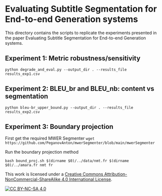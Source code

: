 # Evaluating Subtitle Segmentation for End-to-end Generation systems

This directory contains the scripts to replicate the experiments presented in the paper Evaluating Subtitle Segmentation for End-to-end Generation systems.

## Experiment 1: Metric robustness/sensitivity
```
python degrade_and_eval.py --output_dir . --results_file results_exp1.csv
```

## Experiment 2: BLEU_br and BLEU_nb: content vs segmentation
```
python bleu-br_upper_bound.py --output_dir . --results_file results_exp2.csv
```

## Experiment 3: Boundary projection
First get the required MWER Segmenter
```wget https://github.com/PeganovAnton/mwerSegmenter/blob/main/mwerSegmenter```

Run the boundary projection method
```
bash bound_proj.sh $(dirname $0)/../data/nmt.fr $(dirname $0)/../amara.fr nmt fr
```


This work is licensed under a
[Creative Commons Attribution-NonCommercial-ShareAlike 4.0 International License][cc-by-nc-sa].

[![CC BY-NC-SA 4.0][cc-by-nc-sa-image]][cc-by-nc-sa]

[cc-by-nc-sa]: http://creativecommons.org/licenses/by-nc-sa/4.0/
[cc-by-nc-sa-image]: https://licensebuttons.net/l/by-nc-sa/4.0/88x31.png
[cc-by-nc-sa-shield]: https://img.shields.io/badge/License-CC%20BY--NC--SA%204.0-lightgrey.svg
